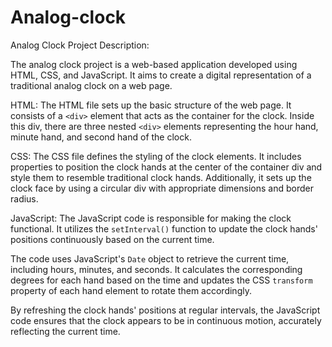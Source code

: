 # Analog-clock
Analog Clock Project Description:

The analog clock project is a web-based application developed using HTML, CSS, and JavaScript. It aims to create a digital representation of a traditional analog clock on a web page. 

HTML: 
The HTML file sets up the basic structure of the web page. It consists of a `<div>` element that acts as the container for the clock. Inside this div, there are three nested `<div>` elements representing the hour hand, minute hand, and second hand of the clock.

CSS:
The CSS file defines the styling of the clock elements. It includes properties to position the clock hands at the center of the container div and style them to resemble traditional clock hands. Additionally, it sets up the clock face by using a circular div with appropriate dimensions and border radius.

JavaScript:
The JavaScript code is responsible for making the clock functional. It utilizes the `setInterval()` function to update the clock hands' positions continuously based on the current time.

The code uses JavaScript's `Date` object to retrieve the current time, including hours, minutes, and seconds. It calculates the corresponding degrees for each hand based on the time and updates the CSS `transform` property of each hand element to rotate them accordingly.

By refreshing the clock hands' positions at regular intervals, the JavaScript code ensures that the clock appears to be in continuous motion, accurately reflecting the current time.
